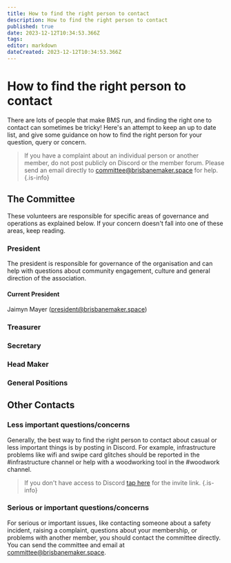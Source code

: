 ```yaml
---
title: How to find the right person to contact
description: How to find the right person to contact
published: true
date: 2023-12-12T10:34:53.366Z
tags: 
editor: markdown
dateCreated: 2023-12-12T10:34:53.366Z
---
```


# How to find the right person to contact
There are lots of people that make BMS run, and finding the right one to contact can sometimes be tricky! Here's an attempt to keep an up to date list, and give some guidance on how to find the right person for your question, query or concern.

> If you have a complaint about an individual person or another member, do not post publicly on Discord or the member forum. Please send an email directly to [committee@brisbanemaker.space](mailto:committee@brisbanemaker.space) for help.
{.is-info}

## The Committee
These volunteers are responsible for specific areas of governance and operations as explained below. If your concern doesn't fall into one of these areas, keep reading.

### President
The president is responsible for governance of the organisation and can help with questions about community engagement, culture and general direction of the association.

#### Current President
Jaimyn Mayer ([president@brisbanemaker.space](mailto:president@brisbanemaker.space))

### Treasurer

### Secretary

### Head Maker

### General Positions

## Other Contacts
### Less important questions/concerns
Generally, the best way to find the right person to contact about casual or less important things is by posting in Discord. For example, infrastructure problems like wifi and swipe card glitches should be reported in the #infrastructure channel or help with a woodworking tool in the #woodwork channel.

> If you don't have access to Discord [tap here](discord.brisbanemaker.space) for the invite link.
{.is-info}

### Serious or important questions/concerns
For serious or important issues, like contacting someone about a safety incident, raising a complaint, questions about your membership, or problems with another member, you should contact the committee directly. You can send the committee and email at [committee@brisbanemaker.space](mailto:committee@brisbanemaker.space).